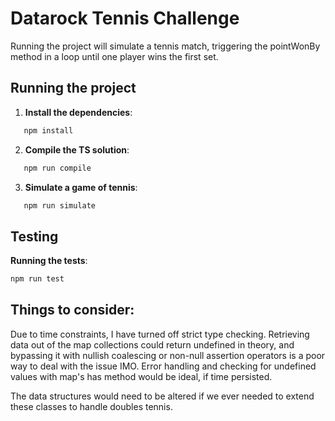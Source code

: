 # Datarock Tennis Challenge

Running the project will simulate a tennis match, triggering the pointWonBy method in a loop until one player wins the first set.

## Running the project

1. **Install the dependencies**:

```bash
   npm install
```

2. **Compile the TS solution**:

```bash
   npm run compile
```

3. **Simulate a game of tennis**:

```bash
   npm run simulate
```

## Testing

**Running the tests**:

```bash
npm run test
```

## Things to consider:

Due to time constraints, I have turned off strict type checking. Retrieving data out of the map collections could return undefined in theory, and bypassing it with nullish coalescing or non-null assertion operators is a poor way to deal with the issue IMO. Error handling and checking for undefined values with map's has method would be ideal, if time persisted.

The data structures would need to be altered if we ever needed to extend these classes to handle doubles tennis.
